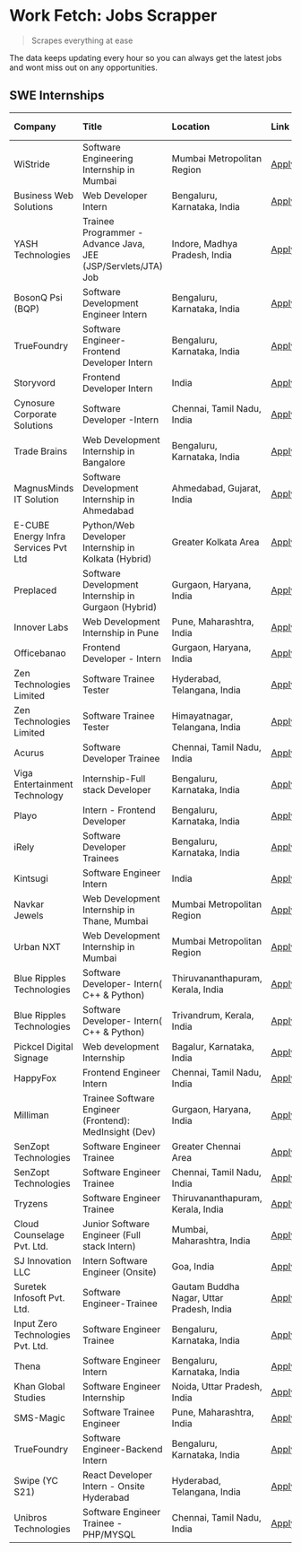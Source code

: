 # Work Fetch: Jobs Scrapper
> Scrapes everything at ease

The data keeps updating every hour so you can always get the latest jobs and wont miss out on any opportunities.

## SWE Internships
<!--START_SECTION:workfetch-->
| Company                              | Title                                                         | Location                                  | Link                                                                                                                                                                                                                                                                                              | Date Posted   |
|:-------------------------------------|:--------------------------------------------------------------|:------------------------------------------|:--------------------------------------------------------------------------------------------------------------------------------------------------------------------------------------------------------------------------------------------------------------------------------------------------|:--------------|
| WiStride                             | Software Engineering Internship in Mumbai                     | Mumbai Metropolitan Region                | [Apply](https://in.linkedin.com/jobs/view/software-engineering-internship-in-mumbai-at-wistride-3888218704?position=17&pageNum=0&refId=6CAyP8g2LVlSiwp%2F7K%2BFXA%3D%3D&trackingId=3CmPSnToR99fNPFMI%2FMDYw%3D%3D&trk=public_jobs_jserp-result_search-card)                                       | 2024-04-08    |
| Business Web Solutions               | Web Developer Intern                                          | Bengaluru, Karnataka, India               | [Apply](https://in.linkedin.com/jobs/view/web-developer-intern-at-business-web-solutions-3889115371?position=30&pageNum=0&refId=6CAyP8g2LVlSiwp%2F7K%2BFXA%3D%3D&trackingId=NtmEKFMoSmEgepWoSEsZew%3D%3D&trk=public_jobs_jserp-result_search-card)                                                | 2024-04-08    |
| YASH Technologies                    | Trainee Programmer - Advance Java, JEE (JSP/Servlets/JTA) Job | Indore, Madhya Pradesh, India             | [Apply](https://in.linkedin.com/jobs/view/trainee-programmer-advance-java-jee-jsp-servlets-jta-job-at-yash-technologies-3886667670?position=48&pageNum=0&refId=6CAyP8g2LVlSiwp%2F7K%2BFXA%3D%3D&trackingId=u9IE%2B%2FGTdF%2Bgx13uu0XxxA%3D%3D&trk=public_jobs_jserp-result_search-card)           | 2024-04-08    |
| BosonQ Psi (BQP)                     | Software Development Engineer Intern                          | Bengaluru, Karnataka, India               | [Apply](https://in.linkedin.com/jobs/view/software-development-engineer-intern-at-bosonq-psi-bqp-3888328596?position=42&pageNum=0&refId=6CAyP8g2LVlSiwp%2F7K%2BFXA%3D%3D&trackingId=RFEFVkTOo4%2FrestotSVMXA%3D%3D&trk=public_jobs_jserp-result_search-card)                                      | 2024-04-06    |
| TrueFoundry                          | Software Engineer- Frontend Developer Intern                  | Bengaluru, Karnataka, India               | [Apply](https://in.linkedin.com/jobs/view/software-engineer-frontend-developer-intern-at-truefoundry-3887320206?position=22&pageNum=0&refId=6CAyP8g2LVlSiwp%2F7K%2BFXA%3D%3D&trackingId=wSFuLEeE%2FTxH%2B9i3usF6sA%3D%3D&trk=public_jobs_jserp-result_search-card)                                | 2024-04-05    |
| Storyvord                            | Frontend Developer Intern                                     | India                                     | [Apply](https://in.linkedin.com/jobs/view/frontend-developer-intern-at-storyvord-3518938006?position=16&pageNum=0&refId=6CAyP8g2LVlSiwp%2F7K%2BFXA%3D%3D&trackingId=pR%2ByogtWP9XjvMJcbip3pQ%3D%3D&trk=public_jobs_jserp-result_search-card)                                                      | 2024-04-04    |
| Cynosure Corporate Solutions         | Software Developer -Intern                                    | Chennai, Tamil Nadu, India                | [Apply](https://in.linkedin.com/jobs/view/software-developer-intern-at-cynosure-corporate-solutions-3884767755?position=26&pageNum=0&refId=6CAyP8g2LVlSiwp%2F7K%2BFXA%3D%3D&trackingId=i%2Fl5%2FbSXeRHGlnpEgVF%2Bvg%3D%3D&trk=public_jobs_jserp-result_search-card)                               | 2024-04-04    |
| Trade Brains                         | Web Development Internship in Bangalore                       | Bengaluru, Karnataka, India               | [Apply](https://in.linkedin.com/jobs/view/web-development-internship-in-bangalore-at-trade-brains-3885739433?position=58&pageNum=0&refId=6CAyP8g2LVlSiwp%2F7K%2BFXA%3D%3D&trackingId=bXLdx2ayUMs%2FkfZUtCEGeA%3D%3D&trk=public_jobs_jserp-result_search-card)                                     | 2024-04-04    |
| MagnusMinds IT Solution              | Software Development Internship in Ahmedabad                  | Ahmedabad, Gujarat, India                 | [Apply](https://in.linkedin.com/jobs/view/software-development-internship-in-ahmedabad-at-magnusminds-it-solution-3883933909?position=38&pageNum=0&refId=6CAyP8g2LVlSiwp%2F7K%2BFXA%3D%3D&trackingId=6q3Zlq9tY0Iq%2FAQ%2Bzi0xuw%3D%3D&trk=public_jobs_jserp-result_search-card)                   | 2024-04-03    |
| E-CUBE Energy Infra Services Pvt Ltd | Python/Web Developer Internship in Kolkata (Hybrid)           | Greater Kolkata Area                      | [Apply](https://in.linkedin.com/jobs/view/python-web-developer-internship-in-kolkata-hybrid-at-e-cube-energy-infra-services-pvt-ltd-3882160442?position=18&pageNum=0&refId=6CAyP8g2LVlSiwp%2F7K%2BFXA%3D%3D&trackingId=PoRRxwB%2FysI%2BQBr340dC9w%3D%3D&trk=public_jobs_jserp-result_search-card) | 2024-04-02    |
| Preplaced                            | Software Development Internship in Gurgaon (Hybrid)           | Gurgaon, Haryana, India                   | [Apply](https://in.linkedin.com/jobs/view/software-development-internship-in-gurgaon-hybrid-at-preplaced-3880567870?position=23&pageNum=0&refId=6CAyP8g2LVlSiwp%2F7K%2BFXA%3D%3D&trackingId=A5NL0CbHYoTxGjftNKY7MQ%3D%3D&trk=public_jobs_jserp-result_search-card)                                | 2024-04-01    |
| Innover Labs                         | Web Development Internship in Pune                            | Pune, Maharashtra, India                  | [Apply](https://in.linkedin.com/jobs/view/web-development-internship-in-pune-at-innover-labs-3875494237?position=8&pageNum=0&refId=6CAyP8g2LVlSiwp%2F7K%2BFXA%3D%3D&trackingId=vEJHBNpuwTMhZWJaKHsaUQ%3D%3D&trk=public_jobs_jserp-result_search-card)                                             | 2024-03-28    |
| Officebanao                          | Frontend Developer - Intern                                   | Gurgaon, Haryana, India                   | [Apply](https://in.linkedin.com/jobs/view/frontend-developer-intern-at-officebanao-3871265915?position=12&pageNum=0&refId=6CAyP8g2LVlSiwp%2F7K%2BFXA%3D%3D&trackingId=u5AmaujiYhsNlL8K5Zd1wA%3D%3D&trk=public_jobs_jserp-result_search-card)                                                      | 2024-03-28    |
| Zen Technologies Limited             | Software Trainee Tester                                       | Hyderabad, Telangana, India               | [Apply](https://in.linkedin.com/jobs/view/software-trainee-tester-at-zen-technologies-limited-3872036112?position=13&pageNum=0&refId=6CAyP8g2LVlSiwp%2F7K%2BFXA%3D%3D&trackingId=Ga8Y5KO%2F3oGLR55oI92Bpw%3D%3D&trk=public_jobs_jserp-result_search-card)                                         | 2024-03-27    |
| Zen Technologies Limited             | Software Trainee Tester                                       | Himayatnagar, Telangana, India            | [Apply](https://in.linkedin.com/jobs/view/software-trainee-tester-at-zen-technologies-limited-3872100214?position=10&pageNum=0&refId=6CAyP8g2LVlSiwp%2F7K%2BFXA%3D%3D&trackingId=nFtanvkk1n1pbvJUrqKvfA%3D%3D&trk=public_jobs_jserp-result_search-card)                                           | 2024-03-26    |
| Acurus                               | Software Developer Trainee                                    | Chennai, Tamil Nadu, India                | [Apply](https://in.linkedin.com/jobs/view/software-developer-trainee-at-acurus-3871400616?position=21&pageNum=0&refId=6CAyP8g2LVlSiwp%2F7K%2BFXA%3D%3D&trackingId=wvUStPl0LKEZjugyV6kWiw%3D%3D&trk=public_jobs_jserp-result_search-card)                                                          | 2024-03-26    |
| Viga Entertainment Technology        | Internship-Full stack Developer                               | Bengaluru, Karnataka, India               | [Apply](https://in.linkedin.com/jobs/view/internship-full-stack-developer-at-viga-entertainment-technology-3870669789?position=29&pageNum=0&refId=6CAyP8g2LVlSiwp%2F7K%2BFXA%3D%3D&trackingId=3A3%2BFlZtZMNOESzKaAluAQ%3D%3D&trk=public_jobs_jserp-result_search-card)                            | 2024-03-25    |
| Playo                                | Intern - Frontend Developer                                   | Bengaluru, Karnataka, India               | [Apply](https://in.linkedin.com/jobs/view/intern-frontend-developer-at-playo-3864131172?position=6&pageNum=0&refId=6CAyP8g2LVlSiwp%2F7K%2BFXA%3D%3D&trackingId=2kH8z5wzvCVEhBlH4EsKXg%3D%3D&trk=public_jobs_jserp-result_search-card)                                                             | 2024-03-22    |
| iRely                                | Software Developer Trainees                                   | Bengaluru, Karnataka, India               | [Apply](https://in.linkedin.com/jobs/view/software-developer-trainees-at-irely-3860566039?position=3&pageNum=0&refId=6CAyP8g2LVlSiwp%2F7K%2BFXA%3D%3D&trackingId=fzCG1rqaC2SRo%2FV5WvrWow%3D%3D&trk=public_jobs_jserp-result_search-card)                                                         | 2024-03-18    |
| Kintsugi                             | Software Engineer Intern                                      | India                                     | [Apply](https://in.linkedin.com/jobs/view/software-engineer-intern-at-kintsugi-3857074071?position=34&pageNum=0&refId=6CAyP8g2LVlSiwp%2F7K%2BFXA%3D%3D&trackingId=ZjUYDsOvTykf2ZJp%2FNb6OA%3D%3D&trk=public_jobs_jserp-result_search-card)                                                        | 2024-03-16    |
| Navkar Jewels                        | Web Development Internship in Thane, Mumbai                   | Mumbai Metropolitan Region                | [Apply](https://in.linkedin.com/jobs/view/web-development-internship-in-thane-mumbai-at-navkar-jewels-3858080315?position=59&pageNum=0&refId=6CAyP8g2LVlSiwp%2F7K%2BFXA%3D%3D&trackingId=msDiGQpuoyUf6O%2FoznKfeA%3D%3D&trk=public_jobs_jserp-result_search-card)                                 | 2024-03-15    |
| Urban NXT                            | Web Development Internship in Mumbai                          | Mumbai Metropolitan Region                | [Apply](https://in.linkedin.com/jobs/view/web-development-internship-in-mumbai-at-urban-nxt-3858090142?position=60&pageNum=0&refId=6CAyP8g2LVlSiwp%2F7K%2BFXA%3D%3D&trackingId=u35DL9h7GiV3QH%2FhwLcNKA%3D%3D&trk=public_jobs_jserp-result_search-card)                                           | 2024-03-15    |
| Blue Ripples Technologies            | Software Developer- Intern( C++ & Python)                     | Thiruvananthapuram, Kerala, India         | [Apply](https://in.linkedin.com/jobs/view/software-developer-intern-c%2B%2B-python-at-blue-ripples-technologies-3855594494?position=20&pageNum=0&refId=6CAyP8g2LVlSiwp%2F7K%2BFXA%3D%3D&trackingId=fQuYWT709pIM%2F9doiU8vYw%3D%3D&trk=public_jobs_jserp-result_search-card)                       | 2024-03-14    |
| Blue Ripples Technologies            | Software Developer- Intern( C++  & Python)                    | Trivandrum, Kerala, India                 | [Apply](https://in.linkedin.com/jobs/view/software-developer-intern-c%2B%2B-python-at-blue-ripples-technologies-3856150730?position=19&pageNum=0&refId=6CAyP8g2LVlSiwp%2F7K%2BFXA%3D%3D&trackingId=UF8NcXjuQb%2FSlX0jZwuhdg%3D%3D&trk=public_jobs_jserp-result_search-card)                       | 2024-03-13    |
| Pickcel Digital Signage              | Web development Internship                                    | Bagalur, Karnataka, India                 | [Apply](https://in.linkedin.com/jobs/view/web-development-internship-at-pickcel-digital-signage-3849506118?position=56&pageNum=0&refId=6CAyP8g2LVlSiwp%2F7K%2BFXA%3D%3D&trackingId=RHqVlgE9tfcyhRhM2HOm2A%3D%3D&trk=public_jobs_jserp-result_search-card)                                         | 2024-03-08    |
| HappyFox                             | Frontend Engineer Intern                                      | Chennai, Tamil Nadu, India                | [Apply](https://in.linkedin.com/jobs/view/frontend-engineer-intern-at-happyfox-3848357951?position=50&pageNum=0&refId=6CAyP8g2LVlSiwp%2F7K%2BFXA%3D%3D&trackingId=0ns%2BEJ5a7OXcNBMDJcovIQ%3D%3D&trk=public_jobs_jserp-result_search-card)                                                        | 2024-03-07    |
| Milliman                             | Trainee Software Engineer (Frontend): MedInsight (Dev)        | Gurgaon, Haryana, India                   | [Apply](https://in.linkedin.com/jobs/view/trainee-software-engineer-frontend-medinsight-dev-at-milliman-3792874280?position=11&pageNum=0&refId=6CAyP8g2LVlSiwp%2F7K%2BFXA%3D%3D&trackingId=Gj8V9RjkQ6fawzu%2Ba0e5Ng%3D%3D&trk=public_jobs_jserp-result_search-card)                               | 2024-03-01    |
| SenZopt Technologies                 | Software Engineer Trainee                                     | Greater Chennai Area                      | [Apply](https://in.linkedin.com/jobs/view/software-engineer-trainee-at-senzopt-technologies-3827688781?position=39&pageNum=0&refId=6CAyP8g2LVlSiwp%2F7K%2BFXA%3D%3D&trackingId=9bJeTIgiPMNgc4Ay%2F58kiw%3D%3D&trk=public_jobs_jserp-result_search-card)                                           | 2024-02-12    |
| SenZopt Technologies                 | Software Engineer Trainee                                     | Chennai, Tamil Nadu, India                | [Apply](https://in.linkedin.com/jobs/view/software-engineer-trainee-at-senzopt-technologies-3827686880?position=51&pageNum=0&refId=6CAyP8g2LVlSiwp%2F7K%2BFXA%3D%3D&trackingId=LvcWqWVC%2FfoTI7h%2BWpGSKw%3D%3D&trk=public_jobs_jserp-result_search-card)                                         | 2024-02-12    |
| Tryzens                              | Software Engineer Trainee                                     | Thiruvananthapuram, Kerala, India         | [Apply](https://in.linkedin.com/jobs/view/software-engineer-trainee-at-tryzens-3809363491?position=41&pageNum=0&refId=6CAyP8g2LVlSiwp%2F7K%2BFXA%3D%3D&trackingId=JMYjnP%2B4iTNQxZJjXulHoA%3D%3D&trk=public_jobs_jserp-result_search-card)                                                        | 2024-01-18    |
| Cloud Counselage Pvt. Ltd.           | Junior Software Engineer (Full stack Intern)                  | Mumbai, Maharashtra, India                | [Apply](https://in.linkedin.com/jobs/view/junior-software-engineer-full-stack-intern-at-cloud-counselage-pvt-ltd-3803132814?position=33&pageNum=0&refId=6CAyP8g2LVlSiwp%2F7K%2BFXA%3D%3D&trackingId=NDrbTNOQ1CoYgTfgi1tDyw%3D%3D&trk=public_jobs_jserp-result_search-card)                        | 2024-01-11    |
| SJ Innovation LLC                    | Intern Software Engineer (Onsite)                             | Goa, India                                | [Apply](https://in.linkedin.com/jobs/view/intern-software-engineer-onsite-at-sj-innovation-llc-3799959011?position=47&pageNum=0&refId=6CAyP8g2LVlSiwp%2F7K%2BFXA%3D%3D&trackingId=DOiiQFaTtwSrNHCxkHM0Eg%3D%3D&trk=public_jobs_jserp-result_search-card)                                          | 2024-01-11    |
| Suretek Infosoft Pvt. Ltd.           | Software Engineer-Trainee                                     | Gautam Buddha Nagar, Uttar Pradesh, India | [Apply](https://in.linkedin.com/jobs/view/software-engineer-trainee-at-suretek-infosoft-pvt-ltd-3800934643?position=27&pageNum=0&refId=6CAyP8g2LVlSiwp%2F7K%2BFXA%3D%3D&trackingId=ptBg6IndGDxNKPg7rw3Htw%3D%3D&trk=public_jobs_jserp-result_search-card)                                         | 2024-01-09    |
| Input Zero Technologies Pvt. Ltd.    | Software Engineer Trainee                                     | Bengaluru, Karnataka, India               | [Apply](https://in.linkedin.com/jobs/view/software-engineer-trainee-at-input-zero-technologies-pvt-ltd-3800927643?position=36&pageNum=0&refId=6CAyP8g2LVlSiwp%2F7K%2BFXA%3D%3D&trackingId=A%2BOee9tSKYaL%2FeqE%2FPngyQ%3D%3D&trk=public_jobs_jserp-result_search-card)                            | 2024-01-09    |
| Thena                                | Software Engineer Intern                                      | Bengaluru, Karnataka, India               | [Apply](https://in.linkedin.com/jobs/view/software-engineer-intern-at-thena-3778731751?position=24&pageNum=0&refId=6CAyP8g2LVlSiwp%2F7K%2BFXA%3D%3D&trackingId=XZ1pDOB4tYH6w8MM8wf4Og%3D%3D&trk=public_jobs_jserp-result_search-card)                                                             | 2023-12-05    |
| Khan Global Studies                  | Software Engineer Internship                                  | Noida, Uttar Pradesh, India               | [Apply](https://in.linkedin.com/jobs/view/software-engineer-internship-at-khan-global-studies-3766942197?position=54&pageNum=0&refId=6CAyP8g2LVlSiwp%2F7K%2BFXA%3D%3D&trackingId=bJKf4AF8dIPrPEJT0093OA%3D%3D&trk=public_jobs_jserp-result_search-card)                                           | 2023-11-27    |
| SMS-Magic                            | Software Trainee Engineer                                     | Pune, Maharashtra, India                  | [Apply](https://in.linkedin.com/jobs/view/software-trainee-engineer-at-sms-magic-3761409781?position=35&pageNum=0&refId=6CAyP8g2LVlSiwp%2F7K%2BFXA%3D%3D&trackingId=1bWEVen486jDkB07PoxWSA%3D%3D&trk=public_jobs_jserp-result_search-card)                                                        | 2023-11-16    |
| TrueFoundry                          | Software Engineer-Backend Intern                              | Bengaluru, Karnataka, India               | [Apply](https://in.linkedin.com/jobs/view/software-engineer-backend-intern-at-truefoundry-3779508170?position=37&pageNum=0&refId=6CAyP8g2LVlSiwp%2F7K%2BFXA%3D%3D&trackingId=9JpuZvGUblWLhTMQMc93%2Fw%3D%3D&trk=public_jobs_jserp-result_search-card)                                             | 2023-11-10    |
| Swipe (YC S21)                       | React Developer Intern - Onsite Hyderabad                     | Hyderabad, Telangana, India               | [Apply](https://in.linkedin.com/jobs/view/react-developer-intern-onsite-hyderabad-at-swipe-yc-s21-3737600089?position=43&pageNum=0&refId=6CAyP8g2LVlSiwp%2F7K%2BFXA%3D%3D&trackingId=e0mai%2BHFZLkMGh8P0iAc8A%3D%3D&trk=public_jobs_jserp-result_search-card)                                     | 2023-10-13    |
| Unibros Technologies                 | Software Engineer Trainee - PHP/MYSQL                         | Chennai, Tamil Nadu, India                | [Apply](https://in.linkedin.com/jobs/view/software-engineer-trainee-php-mysql-at-unibros-technologies-3656599241?position=40&pageNum=0&refId=6CAyP8g2LVlSiwp%2F7K%2BFXA%3D%3D&trackingId=Hakwy1sHfYG8ioqf5Grv2Q%3D%3D&trk=public_jobs_jserp-result_search-card)                                   | 2023-06-12    |
<!--END_SECTION:workfetch-->
